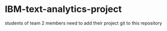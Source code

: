 # IBM-text-analytics-project
students of team 2 members need to add their project git to this repository
